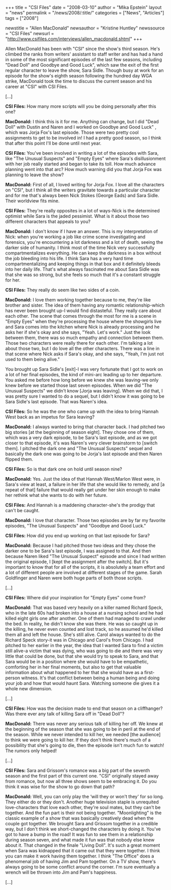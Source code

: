 +++
title = "CSI Files"
date = "2008-03-10"
author = "Mika Epstein"
layout = "news"
permalink = "/news/2008/:title/"
categories = ["News", "Articles"]
tags = ["2008"]

newstitle = "Allen MacDonald"
newsauthor = "Kristine Huntley"
newssource = "CSI Files"
newsurl = "http://www.csifiles.com/interviews/allen_macdonald.shtml"
+++

Allen MacDonald has been with "CSI" since the show's third season. He's climbed the ranks from writers' assistant to staff writer and has had a hand in some of the most significant episodes of the last few seasons, including "Dead Doll" and Goodbye and Good Luck", which saw the exit of the first regular character to leave the show, Sara Sidle. Though busy at work for an episode for the show's eighth season following the hundred day WGA strike, MacDonald took the time to discuss the current season and his career at "CSI" with CSI Files.

[...]

**CSI Files:** How many more scripts will you be doing personally after this one?

**MacDonald:** I think this is it for me. Anything can change, but I did "Dead Doll" with Dustin and Naren and I worked on Goodbye and Good Luck" , which was Jorja Fox's last episode. Those were two pretty cool assignments to get to be involved in! I had a pretty good season, so I think that after this point I'll be done until next year.

**CSI Files:** You've been involved in writing a lot of the episodes with Sara, like "The Unusual Suspects" and "Empty Eyes" where Sara's disillusionment with her job really started and began to take its toll. How much advance planning went into that arc? How much warning did you that Jorja Fox was planning to leave the show?

**MacDonald:** First of all, I loved writing for Jorja Fox. I love all the characters on "CSI", but I think all the writers gravitate towards a particular character and for me that's always been Nick Stokes (George Eads) and Sara Sidle. Their worldview fits mine.

**CSI Files:** They're really opposites in a lot of ways-Nick is the determined optimist while Sara is the jaded pessimist. What is it about those two different characters that appeals to you?

**MacDonald:** I don't know if I have an answer. This is my interpretation of Nick: when you're working a job like crime scene investigating and forensics, you're encountering a lot darkness and a lot of death, seeing the darker side of humanity. I think most of the time Nick very successfully compartmentalizes everything. He can keep the darkness in a box without the job bleeding into his life. I think Sara has a very hard time compartmentalizing and keeping things in that box and it definitely bleeds into her daily life. That's what always fascinated me about Sara Sidle was that she was so strong, but she feels so much that it's a constant struggle for her.

**CSI Files:** They really do seem like two sides of a coin.

**MacDonald:** I love them working together because to me, they're like brother and sister. The idea of them having any romantic relationship-which has never been brought up-I would find distasteful. They really care about each other. The scene that comes through the most for me is a scene in "Empty Eyes" when they're processing the house where the showgirls live and Sara comes into the kitchen where Nick is already processing and he asks her if she's okay and she says, "Yeah. Let's work." Just the look between them, there was so much empathy and connection between them. Those two characters were really there for each other. I'm talking a lot about those two, but I do love all the other characters. There was a line in that scene where Nick asks if Sara's okay, and she says, "Yeah, I'm just not used to them being alive."

You brought up Sara Sidle's [exit]-I was very fortunate that I got to work on a lot of her final episodes, the kind of mini-arc leading up to her departure. You asked me before how long before we knew she was leaving-we only knew before we started those last seven episodes. When we did "The Unusual Suspects" we didn't know [Jorja was leaving]. When we did that, I was pretty sure I wanted to do a sequel, but I didn't know it was going to be Sara Sidle's last episode. That was Naren's idea.

**CSI Files:** So he was the one who came up with the idea to bring Hannah West back as an impetus for Sara leaving?

**MacDonald:** I always wanted to bring that character back. I had pitched two big stories [at the beginning of season eight]. They chose one of them, which was a very dark episode, to be Sara's last episode, and as we got closer to that episode, it's was Naren's very clever brainstorm to [switch them]. I pitched the dark one and "The Unusual Suspects" sequel and basically the dark one was going to be Jorja's last episode and then Naren flipped them.

**CSI Files:** So is that dark one on hold until season nine?

**MacDonald:** Yes. Just the idea of that Hannah West/Marlon West were, in Sara's view at least, a failure in her life that she would like to remedy, and [a repeat of that] failure that would really get under her skin enough to make her rethink what she wants to do with her future.

**CSI Files:** And Hannah is a maddening character-she's the prodigy that can't be caught.

**MacDonald:** I love that character. Those two episodes are by far my favorite episodes, "The Unusual Suspects" and "Goodbye and Good Luck."

**CSI Files:** How did you end up working on that last episode for Sara?

**MacDonald:** Because I had pitched those two ideas and they chose the darker one to be Sara's last episode, I was assigned to that. And then because Naren liked "The Unusual Suspect" episode and since I had written the original episode, I [kept the assignment after the switch]. But it's important to know that for all of the scripts, it is absolutely a team effort and a lot of different people are involved at different stages of the game. Sarah Goldfinger and Naren were both huge parts of both those scripts.

[...]

**CSI Files:** Where did your inspiration for "Empty Eyes" come from?

**MacDonald:** That was based very heavily on a killer named Richard Speck, who in the late 60s had broken into a house at a nursing school and he had killed eight girls one after another. One of them had managed to crawl under the bed. In reality, he didn't know she was there. He was so caught up in the killing, he never even counted and lost track, so he assumed he'd killed them all and left the house. She's still alive. Carol always wanted to do the Richard Speck story-it was in Chicago and Carol's from Chicago. I had pitched to her earlier in the year, the idea that I wanted Sara to find a victim still alive-a victim that was dying, who was going to die and there was very little that could be done, but that she would try to speak to Sara, and that Sara would be in a position where she would have to be empathetic, comforting her in her final moments, but also to get that valuable information about what happened to her that she would have as a first-person witness. It's that conflict between being a human being and doing your job and how that would haunt Sara. Watching someone die gives it a whole new dimension.

[...]

**CSI Files:** How was the decision made to end that season on a cliffhanger? Was there ever any talk of killing Sara off in "Dead Doll"?

**MacDonald:** There was never any serious talk of killing her off. We knew at the beginning of the season that she was going to be in peril at the end of the season. While we never intended to kill her, we needed [the audience] to think we were going to kill her. If they don't think there's much of a possibility that she's going to die, then the episode isn't much fun to watch! The rumors only helped!

[...]

**CSI Files:** Sara and Grissom's romance was a big part of the seventh season and the first part of this current one. "CSI" originally stayed away from romance, but now all three shows seem to be embracing it. Do you think it was wise for the show to go down that path?

**MacDonald:** Well, you can only play the &#8216;will they or won't they' for so long. They either do or they don't. Another huge television staple is unrequited love-characters that love each other, they're soul mates, but they can't be together. And the fun part is their not being together. "Moonlighting" is the classic example of a show that was basically creatively dead when the couple got together. We brought Sara and Grissom together in a credible way, but I don't think we short-changed the characters by doing it. You've got to have a bump in the road! It was fun to see them in a relationship during season seven, and what made it fun was that nobody else knew about it. That changed in the finale "Living Doll". It's such a great moment when Sara was kidnapped that it came out that they were together. I think you can make it work having them together. I think "The Office" does a phenomenal job of having Jim and Pam together. On a TV show, there's always going to be some conflict around the corner. I'm sure eventually a wrench will be thrown into Jim and Pam's happiness.

[...]

